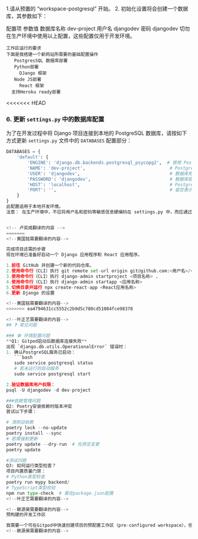 
<!-- 杨常佑翻译的内容 -->
1.请从预置的 “workspace-postgresql” 开始。
2. 初始化设置将会创建一个数据库，其参数如下：

配置项	         参数值
数据库名称	     dev-project
用户名	         djangodev
密码	         djangodev
切勿在生产环境中使用以上配置，这些配置仅用于开发环境。
<!-- 在新建数据库时，建立成功后再建表username和password  -->
<!-- 杨常佑翻译的内容 -->


<!--赵毅需要翻译的内容-->

    工作区运行的要求
    下面是我搭建一个新网站所需要的基础配置操作
       PostgresSQL 数据库部署
       Python部署
         DJango 框架
       Node JS部署
         React 框架
      支持Heroku ready部署

<!--赵毅需要翻译的内容-->


<<<<<<< HEAD


<!-- 卢奕成翻译的内容 -->
### 6. 更新 `settings.py` 中的数据库配置

为了在开发过程中将 Django 项目连接到本地的 PostgreSQL 数据库，请按如下方式更新 `settings.py` 文件中的 `DATABASES` 配置部分：

```python
DATABASES = {
    'default': {
        'ENGINE': 'django.db.backends.postgresql_psycopg2',  # 使用 PostgreSQL 作为数据库后端
        'NAME': 'dev-project',                                # PostgreSQL 数据库名称
        'USER': 'djangodev',                                  # 数据库用户名
        'PASSWORD': 'djangodev',                              # 数据库密码
        'HOST': 'localhost',                                  # PostgreSQL 所在主机
        'PORT': '',                                           # 留空表示使用默认的 PostgreSQL 端口（5432）
    }
}
此配置适用于本地开发环境。
注意： 在生产环境中，不应将用户名和密码等敏感信息硬编码在 settings.py 中，而应通过环境变量或专门的配置管理系统来管理


<!-- 卢奕成翻译的内容 -->
=======
<!--黄国铭需要翻译的内容-->

完成项目还需的步骤
现在环境已准备好启动一个 Django 应用程序和 React 应用程序。

1.前往 GitHub 并创建一个新的代码仓库。
2.使用命令行（CLI）执行 git remote set-url origin git@github.com:<用户名>/<新仓库> 或 git remote set-url origin https://github.com/<用户名>/<新仓库>
3.使用命令行（CLI）执行 django-admin startproject <项目名称> .
4.使用命令行（CLI）执行 django-admin startapp <应用名称>
5.切换目录并运行 npx create-react-app <React应用名称>
6.更新 Django 的设置

<!--黄国铭需要翻译的内容-->
>>>>>>> ea4794631cc5552c2b9d5c780cd51084fce98378

<!--叶正艺需要翻译的内容-->
## ❓ 常见问题

### 🛠️ 环境配置问题
**Q1: Gitpod启动后数据库连接失败**  
出现 `django.db.utils.OperationalError` 错误时：
1. 确认PostgreSQL服务已启动：
   ```bash
   sudo service postgresql status
   # 若未运行则启动服务
   sudo service postgresql start

2.验证数据库用户权限：
psql -U djangodev -d dev-project

###依赖管理问题
Q2: Poetry安装依赖时版本冲突
尝试以下步骤：

# 清除旧依赖
poetry lock --no-update
poetry install --sync
# 若需强制更新
poetry update --dry-run  # 先预览变更
poetry update

#测试问题
Q3: 如何运行类型检查？
项目内置质量门禁：
# Python类型检查
poetry run mypy backend/
# TypeScript类型校验
npm run type-check  # 需在package.json配置
<!--叶正艺需要翻译的内容-->

<!--赖源昊需要翻译的内容-->
预构建的开发工作区

我需要一个可在Gitpod中快速创建项目的预配置工作区（pre-configured workspace），但未找到符合预期的现有模板。请注意，本人的所有开发工作均属业余爱好性质。
<!--赖源昊需要翻译的内容-->
